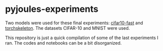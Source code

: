 # pyjoules-experiments

Two models were used for these final experiments: [cifar10-fast](https://github.com/davidcpage/cifar10-fast/tree/d31ad8d393dd75147b65f261dbf78670a97e48a8) and [torchskeleton](https://github.com/wbaek/torchskeleton). The datasets CIFAR-10 and MNIST were used.

This repository is just a quick compilation of some of the last experiments I ran. The codes and notebooks can be a bit disorganized.

